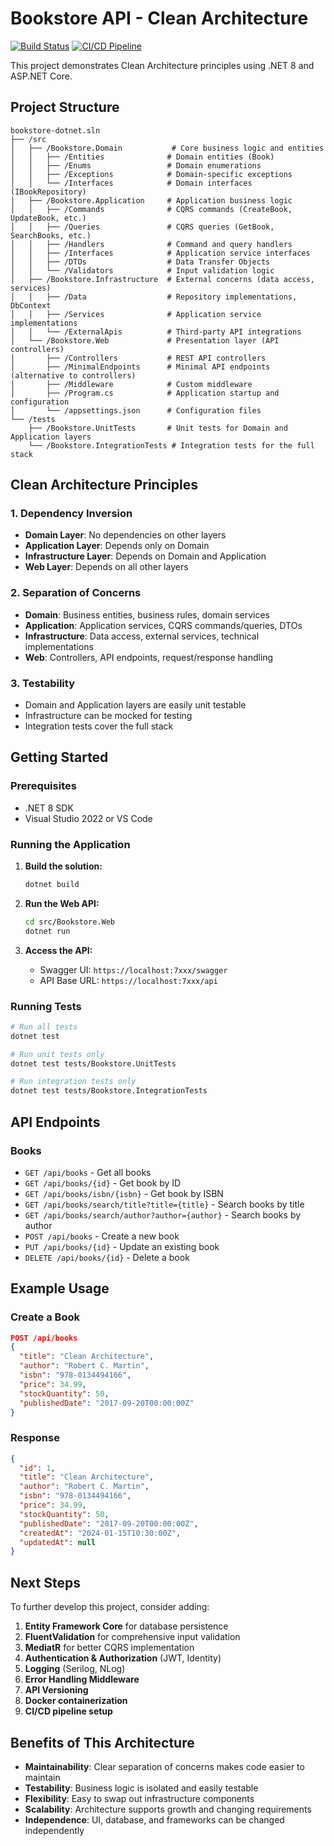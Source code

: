 # Bookstore API - Clean Architecture

[![Build Status](https://github.com/wfuertes/bookstore-cleanarch/workflows/Build%20Status/badge.svg)](https://github.com/wfuertes/bookstore-cleanarch/actions)
[![CI/CD Pipeline](https://github.com/wfuertes/bookstore-cleanarch/workflows/CI/CD%20Pipeline/badge.svg)](https://github.com/wfuertes/bookstore-cleanarch/actions)

This project demonstrates Clean Architecture principles using .NET 8 and ASP.NET Core.

## Project Structure

```
bookstore-dotnet.sln
├── /src
│   ├── /Bookstore.Domain           # Core business logic and entities
│   │   ├── /Entities              # Domain entities (Book)
│   │   ├── /Enums                 # Domain enumerations
│   │   ├── /Exceptions            # Domain-specific exceptions
│   │   └── /Interfaces            # Domain interfaces (IBookRepository)
│   ├── /Bookstore.Application     # Application business logic
│   │   ├── /Commands              # CQRS commands (CreateBook, UpdateBook, etc.)
│   │   ├── /Queries               # CQRS queries (GetBook, SearchBooks, etc.)
│   │   ├── /Handlers              # Command and query handlers
│   │   ├── /Interfaces            # Application service interfaces
│   │   ├── /DTOs                  # Data Transfer Objects
│   │   └── /Validators            # Input validation logic
│   ├── /Bookstore.Infrastructure  # External concerns (data access, services)
│   │   ├── /Data                  # Repository implementations, DbContext
│   │   ├── /Services              # Application service implementations
│   │   └── /ExternalApis          # Third-party API integrations
│   └── /Bookstore.Web             # Presentation layer (API controllers)
│       ├── /Controllers           # REST API controllers
│       ├── /MinimalEndpoints      # Minimal API endpoints (alternative to controllers)
│       ├── /Middleware            # Custom middleware
│       ├── /Program.cs            # Application startup and configuration
│       └── /appsettings.json      # Configuration files
└── /tests
    ├── /Bookstore.UnitTests       # Unit tests for Domain and Application layers
    └── /Bookstore.IntegrationTests # Integration tests for the full stack
```

## Clean Architecture Principles

### 1. Dependency Inversion
- **Domain Layer**: No dependencies on other layers
- **Application Layer**: Depends only on Domain
- **Infrastructure Layer**: Depends on Domain and Application
- **Web Layer**: Depends on all other layers

### 2. Separation of Concerns
- **Domain**: Business entities, business rules, domain services
- **Application**: Application services, CQRS commands/queries, DTOs
- **Infrastructure**: Data access, external services, technical implementations
- **Web**: Controllers, API endpoints, request/response handling

### 3. Testability
- Domain and Application layers are easily unit testable
- Infrastructure can be mocked for testing
- Integration tests cover the full stack

## Getting Started

### Prerequisites
- .NET 8 SDK
- Visual Studio 2022 or VS Code

### Running the Application

1. **Build the solution:**
   ```bash
   dotnet build
   ```

2. **Run the Web API:**
   ```bash
   cd src/Bookstore.Web
   dotnet run
   ```

3. **Access the API:**
   - Swagger UI: `https://localhost:7xxx/swagger`
   - API Base URL: `https://localhost:7xxx/api`

### Running Tests

```bash
# Run all tests
dotnet test

# Run unit tests only
dotnet test tests/Bookstore.UnitTests

# Run integration tests only
dotnet test tests/Bookstore.IntegrationTests
```

## API Endpoints

### Books
- `GET /api/books` - Get all books
- `GET /api/books/{id}` - Get book by ID
- `GET /api/books/isbn/{isbn}` - Get book by ISBN
- `GET /api/books/search/title?title={title}` - Search books by title
- `GET /api/books/search/author?author={author}` - Search books by author
- `POST /api/books` - Create a new book
- `PUT /api/books/{id}` - Update an existing book
- `DELETE /api/books/{id}` - Delete a book

## Example Usage

### Create a Book
```json
POST /api/books
{
  "title": "Clean Architecture",
  "author": "Robert C. Martin",
  "isbn": "978-0134494166",
  "price": 34.99,
  "stockQuantity": 50,
  "publishedDate": "2017-09-20T00:00:00Z"
}
```

### Response
```json
{
  "id": 1,
  "title": "Clean Architecture",
  "author": "Robert C. Martin",
  "isbn": "978-0134494166",
  "price": 34.99,
  "stockQuantity": 50,
  "publishedDate": "2017-09-20T00:00:00Z",
  "createdAt": "2024-01-15T10:30:00Z",
  "updatedAt": null
}
```

## Next Steps

To further develop this project, consider adding:

1. **Entity Framework Core** for database persistence
2. **FluentValidation** for comprehensive input validation
3. **MediatR** for better CQRS implementation
4. **Authentication & Authorization** (JWT, Identity)
5. **Logging** (Serilog, NLog)
6. **Error Handling Middleware**
7. **API Versioning**
8. **Docker containerization**
9. **CI/CD pipeline setup**

## Benefits of This Architecture

- **Maintainability**: Clear separation of concerns makes code easier to maintain
- **Testability**: Business logic is isolated and easily testable
- **Flexibility**: Easy to swap out infrastructure components
- **Scalability**: Architecture supports growth and changing requirements
- **Independence**: UI, database, and frameworks can be changed independently
